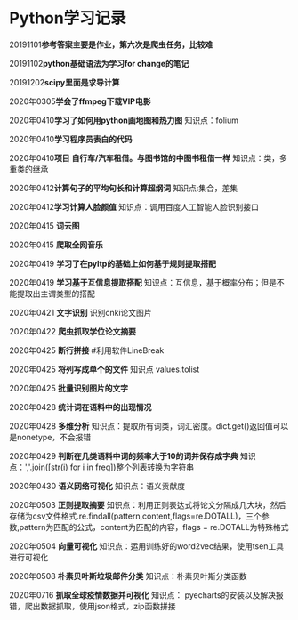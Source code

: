 # Python学习记录
20191101**参考答案主要是作业，第六次是爬虫任务，比较难**

20191102**python基础语法为学习for change的笔记**

20191202**scipy里面是求导计算**

2020年0305**学会了ffmpeg下载VIP电影** 

2020年0410**学习了如何用python画地图和热力图** 知识点：folium

2020年0410**学习程序员表白的代码**

2020年0410**项目  自行车/汽车租借。与图书馆的中图书租借一样** 知识点：类，多重类的继承

2020年0412**计算句子的平均句长和计算超纲词** 知识点:集合，差集

2020年0412**学习计算人脸颜值** 知识点：调用百度人工智能人脸识别接口

2020年0415 **词云图**

2020年0415 **爬取全网音乐**

2020年0419  **学习了在pyltp的基础上如何基于规则提取搭配**

2020年0419 **学习基于互信息提取搭配** 知识点：互信息，基于概率分布；但是不能提取出主谓类型的搭配

2020年0421 **文字识别** 识别cnki论文图片

2020年0422  **爬虫抓取学位论文摘要** 

2020年0425 **断行拼接**   #利用软件LineBreak

2020年0425 **将列写成单个的文件** 知识点 values.tolist

2020年0425  **批量识别图片的文字**

2020年0428  **统计词在语料中的出现情况**

2020年0428 **多维分析** 知识点：提取所有词类，词汇密度。dict.get()返回值可以是nonetype，不会报错

2020年0429 **判断在几类语料中词的频率大于10的词并保存成字典** 知识点：','.join([str(i) for i in freq])整个列表转换为字符串

2020年0430  **语义网络可视化**  知识点：语义贡献度

2020年0503  **正则提取摘要**  知识点：利用正则表达式将论文分隔成几大块，然后存储为csv文件格式.re.findall(pattern,content,flags=re.DOTALL)，三个参数,pattern为匹配的公式，content为匹配的内容，flags = re.DOTALL为特殊格式

2020年0504  **向量可视化**  知识点：运用训练好的word2vec结果，使用tsen工具进行可视化

2020年0508 **朴素贝叶斯垃圾邮件分类** 知识点：朴素贝叶斯分类函数

2020年0716 **抓取全球疫情数据并可视化**  知识点： pyecharts的安装以及解决报错，爬出数据抓取，使用json格式，zip函数拼接
